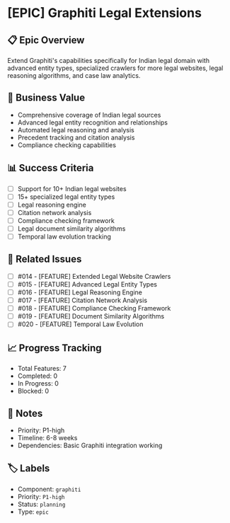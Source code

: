# [EPIC] Graphiti Legal Extensions

## 📋 Epic Overview
Extend Graphiti's capabilities specifically for Indian legal domain with advanced entity types, specialized crawlers for more legal websites, legal reasoning algorithms, and case law analytics.

## 🎯 Business Value
- Comprehensive coverage of Indian legal sources
- Advanced legal entity recognition and relationships
- Automated legal reasoning and analysis
- Precedent tracking and citation analysis
- Compliance checking capabilities

## 📊 Success Criteria
- [ ] Support for 10+ Indian legal websites
- [ ] 15+ specialized legal entity types
- [ ] Legal reasoning engine
- [ ] Citation network analysis
- [ ] Compliance checking framework
- [ ] Legal document similarity algorithms
- [ ] Temporal law evolution tracking

## 🔗 Related Issues
- [ ] #014 - [FEATURE] Extended Legal Website Crawlers
- [ ] #015 - [FEATURE] Advanced Legal Entity Types
- [ ] #016 - [FEATURE] Legal Reasoning Engine
- [ ] #017 - [FEATURE] Citation Network Analysis
- [ ] #018 - [FEATURE] Compliance Checking Framework
- [ ] #019 - [FEATURE] Document Similarity Algorithms
- [ ] #020 - [FEATURE] Temporal Law Evolution

## 📈 Progress Tracking
- Total Features: 7
- Completed: 0
- In Progress: 0
- Blocked: 0

## 📝 Notes
- Priority: P1-high
- Timeline: 6-8 weeks
- Dependencies: Basic Graphiti integration working

## 🏷️ Labels
- Component: `graphiti`
- Priority: `P1-high`
- Status: `planning`
- Type: `epic`